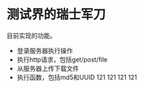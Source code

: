 # 测试界的瑞士军刀

目前实现的功能。


- 登录服务器执行操作
- 执行http请求，包括get/post/file
- 从服务器上传下载文件
- 执行函数，包括md5和UUID
121
121
121
121
